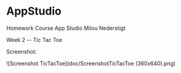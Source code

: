 # AppStudio
Homework Course App Studio Milou Nederstigt

Week 2 -- Tic Tac Toe

Screenshot:

![Screenshot TicTacToe](doc/ScreenshotTicTacToe (360x640).png)
